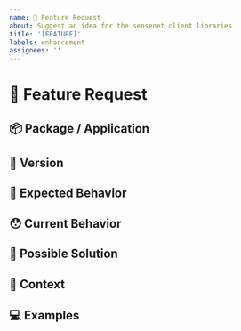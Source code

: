 ```yaml
---
name: 🙋 Feature Request
about: Suggest an idea for the sensenet client libraries
title: '[FEATURE]'
labels: enhancement
assignees: ''
---
```


<!---
Thanks for submitting a feature request! Before you proceed, please check the open/closed issues since someone might have asked the same thing before!
-->

# 🙋 Feature Request

<!--- Provide a general summary of the issue here -->

## 📦 Package / Application

<!-- In what package(s) or application(s) would you like to add your feature request? -->
<!-- [e.g.: @sensenet/query or sn-dms-demo ] -->

## 📃 Version

<!-- The concrete version of the package / application -->

## 🤔 Expected Behavior

<!--- Tell us how the feature should work -->

## 😯 Current Behavior

<!--- Explain the difference from current behavior -->

## 💁 Possible Solution

<!--- Ideas how to implement this feature or a similar solution/workaround that already exists -->

## 🔦 Context

<!--- How has this issue affected you? What are you trying to accomplish? -->

<!--- Providing context helps us come up with a solution that is most useful in the real world -->

## 💻 Examples

<!-- Examples help us understand the requested feature better -->
